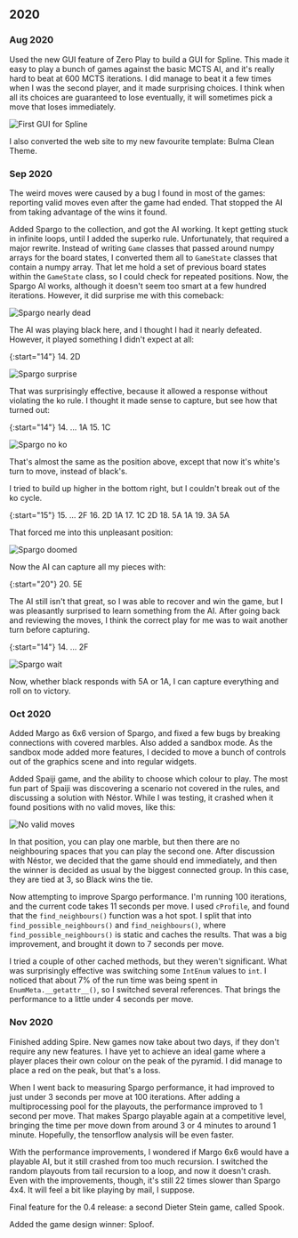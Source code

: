 ## 2020
### Aug 2020
Used the new GUI feature of Zero Play to build a GUI for Spline. This made it
easy to play a bunch of games against the basic MCTS AI, and it's really hard to
beat at 600 MCTS iterations. I did manage to beat it a few times when I was the
second player, and it made surprising choices. I think when all its choices are
guaranteed to lose eventually, it will sometimes pick a move that loses
immediately. 

![First GUI for Spline]

I also converted the web site to my new favourite template: Bulma Clean Theme.

[First GUI for Spline]: 2020/first_spline_gui.png

### Sep 2020
The weird moves were caused by a bug I found in most of the games: reporting
valid moves even after the game had ended. That stopped the AI from taking
advantage of the wins it found.

Added Spargo to the collection, and got the AI working. It kept getting stuck in
infinite loops, until I added the superko rule. Unfortunately, that required a
major rewrite. Instead of writing `Game` classes that passed around numpy arrays
for the board states, I converted them all to `GameState` classes that contain a
numpy array. That let me hold a set of previous board states within the
`GameState` class, so I could check for repeated positions. Now, the Spargo AI
works, although it doesn't seem too smart at a few hundred iterations. However,
it did surprise me with this comeback:

![Spargo nearly dead]

The AI was playing black here, and I thought I had it nearly defeated. However,
it played something I didn't expect at all:

{:start="14"}
14. 2D

![Spargo surprise]

That was surprisingly effective, because it allowed a response without violating
the ko rule. I thought it made sense to capture, but see how that turned out:

{:start="14"}
14. ... 1A
15. 1C

![Spargo no ko]

That's almost the same as the position above, except that now it's white's turn
to move, instead of black's.

I tried to build up higher in the bottom right, but I couldn't break out of the
ko cycle.

{:start="15"}
15. ... 2F
16. 2D 1A
17. 1C 2D
18. 5A 1A
19. 3A 5A

That forced me into this unpleasant position:

![Spargo doomed]

Now the AI can capture all my pieces with:

{:start="20"}
20. 5E

The AI still isn't that great, so I was able to recover and win the game, but I
was pleasantly surprised to learn something from the AI. After going back and
reviewing the moves, I think the correct play for me was to wait another turn
before capturing.

{:start="14"}
14. ... 2F

![Spargo wait]

Now, whether black responds with 5A or 1A, I can capture everything and roll on
to victory.

[Spargo nearly dead]: 2020/spargo-nearly-dead.png
[Spargo surprise]: 2020/spargo-surprise.png
[Spargo no ko]: 2020/spargo-no-ko.png
[Spargo doomed]: 2020/spargo-doomed.png
[Spargo wait]: 2020/spargo-wait.png

### Oct 2020
Added Margo as 6x6 version of Spargo, and fixed a few bugs by breaking
connections with covered marbles. Also added a sandbox mode. As the sandbox
mode added more features, I decided to move a bunch of controls out of the
graphics scene and into regular widgets.

Added Spaiji game, and the ability to choose which colour to play. The most fun
part of Spaiji was discovering a scenario not covered in the rules, and
discussing a solution with Néstor. While I was testing, it crashed when it found
positions with no valid moves, like this:

![No valid moves](2020/spaiji_blocked.png)

In that position, you can play one marble, but then there are no neighbouring
spaces that you can play the second one. After discussion with Néstor, we
decided that the game should end immediately, and then the winner is decided as
usual by the biggest connected group. In this case, they are tied at 3, so Black
wins the tie.

Now attempting to improve Spargo performance. I'm running 100 iterations, and
the current code takes 11 seconds per move. I used `cProfile`, and found that
the `find_neighbours()` function was a hot spot. I split that into
`find_possible_neighbours()` and `find_neighbours()`, where
`find_possible_neighbours()` is static and caches the results. That was a big
improvement, and brought it down to 7 seconds per move.

I tried a couple of other cached methods, but they weren't significant. What
was surprisingly effective was switching some `IntEnum` values to `int`. I
noticed that about 7% of the run time was being spent in `EnumMeta.__getattr__()`,
so I switched several references. That brings the performance to a little under
4 seconds per move.

### Nov 2020
Finished adding Spire. New games now take about two days, if they don't require
any new features. I have yet to achieve an ideal game where a player places
their own colour on the peak of the pyramid. I did manage to place a red on the
peak, but that's a loss.

When I went back to measuring Spargo performance, it had improved to just under
3 seconds per move at 100 iterations. After adding a multiprocessing pool for
the playouts, the performance improved to 1 second per move. That makes Spargo
playable again at a competitive level, bringing the time per move down from
around 3 or 4 minutes to around 1 minute. Hopefully, the tensorflow analysis
will be even faster.

With the performance improvements, I wondered if Margo 6x6 would have a playable
AI, but it still crashed from too much recursion. I switched the random playouts
from tail recursion to a loop, and now it doesn't crash. Even with the
improvements, though, it's still 22 times slower than Spargo 4x4. It will feel
a bit like playing by mail, I suppose.

Final feature for the 0.4 release: a second Dieter Stein game, called Spook.

Added the game design winner: Sploof.
